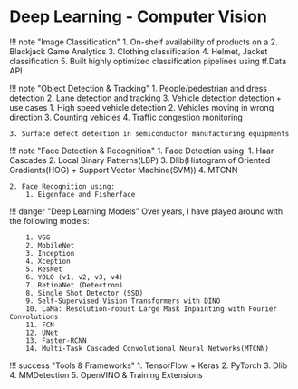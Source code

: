 # Deep Learning - Computer Vision

!!! note "Image Classification"
    1. On-shelf availability of products on a 
    2. Blackjack Game Analytics
    3. Clothing classification
    4. Helmet, Jacket classification
    5. Built highly optimized classification pipelines using tf.Data API

!!! note "Object Detection & Tracking"
    1. People/pedestrian and dress detection
    2. Lane detection and tracking
    3. Vehicle detection detection + use cases
        1. High speed vehicle detection
        2. Vehicles moving in wrong direction
        3. Counting vehicles
        4. Traffic congestion monitoring
        
    3. Surface defect detection in semiconductor manufacturing equipments

!!! note "Face Detection & Recognition"
    1. Face Detection using:
        1. Haar Cascades
        2. Local Binary Patterns(LBP)
        3. Dlib(Histogram of Oriented Gradients(HOG) + Support Vector Machine(SVM))
        4. MTCNN
    
    2. Face Recognition using:
        1. Eigenface and Fisherface



!!! danger "Deep Learning Models"
        Over years, I have played around with the following models:

        1. VGG
        2. MobileNet
        3. Inception
        4. Xception
        5. ResNet
        6. YOLO (v1, v2, v3, v4)
        7. RetinaNet (Detectron)
        8. Single Shot Detector (SSD)
        9. Self-Supervised Vision Transformers with DINO
        10. LaMa: Resolution-robust Large Mask Inpainting with Fourier Convolutions
        11. FCN
        12. UNet
        13. Faster-RCNN
        14. Multi-Task Cascaded Convolutional Neural Networks(MTCNN)

!!! success "Tools & Frameworks"
    1. TensorFlow + Keras
    2. PyTorch
    3. Dlib
    4. MMDetection
    5. OpenVINO & Training Extensions
